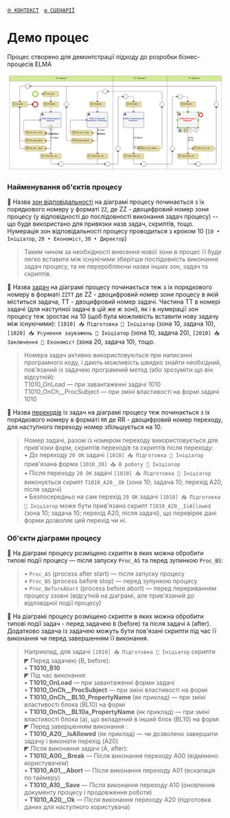 ﻿[`🌐 КОНТЕКСТ`](./ProcData/context.md)   [`⚙️ СЦЕНАРІЇ`](./ProcData/scripts.md)   

# Демо процес

Процес створено для демонтстрації підходу до розробки бізнес-процесів ELMA

![DemoProc_Map](./img/DemoProc_Map.png)

### Найменування об'єктів процесу

🔶 Назва <ins>зон відповідальності</ins> на діаграмі процесу починається з їх порядкового номеру у форматі `ZZ`, де ZZ - двоцифровий номер зони процесу (у відповідності до послідовності виконання задач процесу) -- що буде використано для привязки назв задач, скриптів, тощо. Нумерація зон відповідальності процесу проводиться з кроком 10 (`10 • Ініціатор`, `20 • Економіст`, `30 • Директор`)
> Таким чином за необхідності внесення нової зони в процес її буде легко вставити між існуючими зберігши послідовність виконання задач процесу, та не переробляючи назви інших зон, задач та скриптів.

🔶 Назва <ins>задач</ins> на діаграмі процесу починається теж з іх порядкового номеру в форматі `ZZTT` де ZZ - двоцифровий номер зони процесу в якій міститься задача, TT - двоцифровий номер задачі. Частина TT в номері задачі (для наступної задачі в цій же ж зоні), як і в нумерації зон процесу теж зростає на 10 (щоб була можливість вставити нову задачу між існуючими): `[1010] 📥 Підготовка 👤 Ініціатор` (зона 10, задача 10), `[1020] 📥 Усунення зауважень 👤 Ініціатор` (зона 10, задача 20), `[2010] 📥 Заключення 👤 Економіст` (зона 20, задача 10), тощо.
> Номера задач активно використовуються при написанні програмного коду, і дають можливість швидко знайти необхідний, пов'язаний із задачею програмний метод (або зрозуміти що він відсутній):  
> T1010_OnLoad — при завантаженні задачі 1010  
> T1010_OnCh__ProcSubject — при зміні властивості на формі задачі 1010

🔶 Назва <ins>переходів</ins> із задач на діаграмі процесу теж починається з іх порядкового номеру в форматі `RR` де RR - двоцифровий номер переходу, для наступного переходу номер збільшується на 10. 
> Номер задачі, разом із номером переходу використовується для прив'язки форм, скриптів переходів та скриптів після переходу:  
> • До переходу `20 OK` задачі `[1010] 📥 Підготовка 👤 Ініціатор` прив'язана форма `[1010_20] 📥 В роботу 👤 Ініціатор`  
> • Після переходу `20 OK` задачі `[1010] 📥 Підготовка 👤 Ініціатор` виконується скрипт `T1010_A20__Ok` (зона 10; задача 10; перехід A20, після задачі)  
> • Безпосередньо на сам перехід `20 OK` задачі `[1010] 📥 Підготовка 👤 Ініціатор` може бути прив'язано скрипт `T1010_A20__IsAllowed` (зона 10; задача 10; перехід A20, після задачі), що перевіряє дані форми дозволяє цей перехід чи ні.  

### Об'єкти діаграми процесу

🔶 На діаграмі процесу розміщено скрипти в яких можна обробити типові події процесу —  після запуску `Proc_AS` та перед зупинкою `Proc_BS`:  
> • `Proc_AS` (process after start) — після запуску процесу  
> • `Proc_BS` (process before stop) — перед зупункою процесу  
> • `Proc_BeforeAbort` (process before abort) — перед перериванням процесу ззовні (відсутній на діаграмі, але прив'язаний до відповідної події процесу) 

🔶 На діаграмі процесу розміщено скрипти в яких можна обробити типові події задач - перед задачею `B` (before) та після задачі `A` (after). Додатково задача із задачею можуть бути пов'язані скрипти під час її виконання чи перед завершенням її виконання.
> Наприклад, для задачі `[1010] 📥 Підготовка 👤 Ініціатор` скрипти  
> ◤ Перед задачею (B, before):  
> • **T1010_B10**   
> ◤ Під час виконання:  
> • **T1010_OnLoad** — при завантаженні форми задачі  
> • **T1010_OnCh__ProcSubject** — при зміні властивості на формі  
> • **T1010_OnCh__BL10_PropertyName** (як приклад) — при зміні властивості блока (BL10) на формі  
> • **T1010_OnCh__BL10a_PropertyName** (як приклад) — при зміні властивості блока (a), що вкладений в інший блок (BL10) на формі  
> ◤ Перед завершенням виконання :  
> • **T1010_A20__IsAllowed** (як приклад) — чи дозволено завершити задачу і виконати перехід (A20)  
> ◤ Після виконання задачі (A, after):  
> • **T1010_A00__Break** — Після виконання переходу A00 (відмінено користувачем)   
> • **T1010_A01__Abort**  — Після виконання переходу A01 (ескалація по таймеру)  
> • **T1010_A10__Save** — Після виконання переходу A10 (оновлення документу процесу і продовження роботи)  
> • **T1010_A20__Ok** — Після виконання переходу A20 (підготовка даних для наступного користувача)
